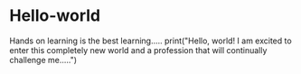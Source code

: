 # Hello-world
Hands on learning is the best learning.....
print("Hello, world! I am excited to enter this completely new world and a profession that will continually challenge me.....")
